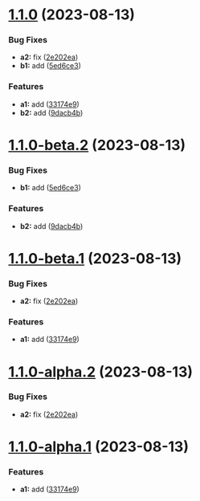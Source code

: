 # [1.1.0](https://github.com/anli/semantic-release/compare/v1.0.0...v1.1.0) (2023-08-13)


### Bug Fixes

* **a2:** fix ([2e202ea](https://github.com/anli/semantic-release/commit/2e202eaa4b81bf95f287cf6cc50e877cb871efa1))
* **b1:** add ([5ed6ce3](https://github.com/anli/semantic-release/commit/5ed6ce3d2d8ceb0e4c33f34660715abb4e8afcbe))


### Features

* **a1:** add ([33174e9](https://github.com/anli/semantic-release/commit/33174e9e819c1ea048531c1f98326fb30a7db3f8))
* **b2:** add ([9dacb4b](https://github.com/anli/semantic-release/commit/9dacb4b429c7038747af7dfec44f91e959b49b82))

# [1.1.0-beta.2](https://github.com/anli/semantic-release/compare/v1.1.0-beta.1...v1.1.0-beta.2) (2023-08-13)


### Bug Fixes

* **b1:** add ([5ed6ce3](https://github.com/anli/semantic-release/commit/5ed6ce3d2d8ceb0e4c33f34660715abb4e8afcbe))


### Features

* **b2:** add ([9dacb4b](https://github.com/anli/semantic-release/commit/9dacb4b429c7038747af7dfec44f91e959b49b82))

# [1.1.0-beta.1](https://github.com/anli/semantic-release/compare/v1.0.0...v1.1.0-beta.1) (2023-08-13)


### Bug Fixes

* **a2:** fix ([2e202ea](https://github.com/anli/semantic-release/commit/2e202eaa4b81bf95f287cf6cc50e877cb871efa1))


### Features

* **a1:** add ([33174e9](https://github.com/anli/semantic-release/commit/33174e9e819c1ea048531c1f98326fb30a7db3f8))

# [1.1.0-alpha.2](https://github.com/anli/semantic-release/compare/v1.1.0-alpha.1...v1.1.0-alpha.2) (2023-08-13)


### Bug Fixes

* **a2:** fix ([2e202ea](https://github.com/anli/semantic-release/commit/2e202eaa4b81bf95f287cf6cc50e877cb871efa1))

# [1.1.0-alpha.1](https://github.com/anli/semantic-release/compare/v1.0.0...v1.1.0-alpha.1) (2023-08-13)


### Features

* **a1:** add ([33174e9](https://github.com/anli/semantic-release/commit/33174e9e819c1ea048531c1f98326fb30a7db3f8))
